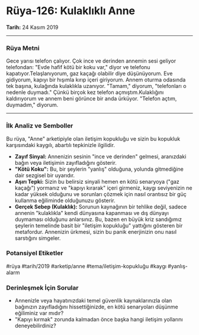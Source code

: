 # Rüya-126: Kulaklıklı Anne
**Tarih:** 24 Kasım 2019

---
### Rüya Metni

Gece yarısı telefon çalıyor. Çok ince ve derinden annemin sesi geliyor telefondan: "Evde hafif kötü bir koku var," diyor ve telefonu kapatıyor.Telaşlanıyorum, gaz kaçağı olabilir diye düşünüyorum. Eve gidiyorum, kapıyı bir hışımla kırıp içeri giriyorum. Annem oturma odasında tek başına, kulağında kulaklıkla uzanıyor. "Tamam," diyorum, "telefonları o nedenle duymadı." Çünkü birçok kez telefon açmıştım.Kulaklığını kaldırıyorum ve annem beni görünce bir anda ürküyor. "Telefon açtım, duymadım," diyorum.

---
### İlk Analiz ve Semboller

Bu rüya, "Anne" arketipiyle olan iletişim kopukluğu ve sizin bu kopukluk karşısındaki kaygılı, abartılı tepkinizle ilgilidir.

* **Zayıf Sinyal:** Annenizin sesinin "ince ve derinden" gelmesi, aranızdaki bağın veya iletişimin zayıfladığını gösterir.
* **"Kötü Koku":** Bu, bir şeylerin "yanlış" olduğuna, yolunda gitmediğine dair sezgisel bir uyarıdır.
* **Aşırı Tepki:** Sizin bu belirsiz sinyali hemen en kötü senaryoya ("gaz kaçağı") yormanız ve "kapıyı kırarak" içeri girmeniz, kaygı seviyenizin ne kadar yüksek olduğunu ve sorunları çözmek için nasıl orantısız bir güç kullanma eğiliminde olduğunuzu gösterir.
* **Gerçek Sebep (Kulaklık):** Sorunun kaynağının bir tehlike değil, sadece annenin "kulaklıkla" kendi dünyasına kapanması ve dış dünyayı duymaması olduğunu anlarsınız. Bu, bazen en büyük kriz sandığımız şeylerin temelinde basit bir "iletişim kopukluğu" yattığını gösteren bir metafordur. Annenizin ürkmesi, sizin bu panik enerjinizin onu nasıl sarstığını simgeler.

### Potansiyel Etiketler
#rüya #tarih/2019 #arketip/anne #tema/iletişim-kopukluğu #kaygı #yanlış-alarm

### Derinleşmek İçin Sorular
* Annenizle veya hayatınızdaki temel güvenlik kaynaklarınızla olan bağınızın zayıfladığını hissettiğinizde, en kötü senaryoları düşünme eğiliminiz var mıdır?
* "Kapıyı kırmak" zorunda kalmadan önce başka hangi iletişim yollarını deneyebilirdiniz?